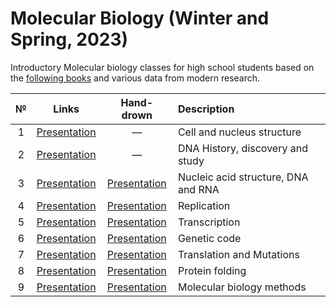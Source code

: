 # Molecular Biology (Winter and Spring, 2023)

Introductory Molecular biology classes for high school students based on the [following books](https://disk.yandex.ru/d/pT7b_Ny704gzDg) and various data from modern research. 

| № | Links | Hand-drown | Description | 
| :-----: | :-----: | :-----: | :----- |
| 1 | [Presentation](https://disk.yandex.ru/i/sAtBM0ktEOI6QQ) | — | Cell and nucleus structure |
| 2 | [Presentation](https://disk.yandex.ru/i/kl7a95natvK6RA) | — | DNA History, discovery and study |
| 3 | [Presentation](https://disk.yandex.ru/i/pbRc5rOAAQcR4w) | [Presentation](https://disk.yandex.ru/i/KaC-9bIJflnbyw) | Nucleic acid structure, DNA and RNA |
| 4 | [Presentation](https://disk.yandex.ru/i/hH9frShuB0lcbg) | [Presentation](https://disk.yandex.ru/i/YbY-PhU_pnTHGw) | Replication |
| 5 | [Presentation](https://disk.yandex.ru/i/1aJT632diWty-w) | [Presentation](https://disk.yandex.ru/i/7v4CefCatbkNxQ) | Transcription |
| 6 | [Presentation](https://disk.yandex.ru/i/M2KulNsZV9gMOQ) | [Presentation](https://disk.yandex.ru/i/nNsU902TCFFEDg) | Genetic code |
| 7 | [Presentation](https://disk.yandex.ru/i/r5ORUOVQDdltTw) | [Presentation](https://disk.yandex.ru/i/XgckEXUvc_bcYQ) | Translation and Mutations |
| 8 | [Presentation](https://disk.yandex.ru/i/IYnNNxYPV2J9sQ) | [Presentation](https://disk.yandex.ru/i/wTYxB2zr4Hl1eA) | Protein folding |
| 9 | [Presentation](https://disk.yandex.ru/i/D7Go2lh4zb-3dA) | [Presentation](https://disk.yandex.ru/i/xyNkDkIMTm-vlw) | Molecular biology methods |
